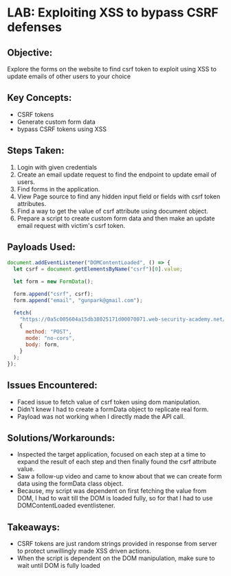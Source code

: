 # LAB: Exploiting XSS to bypass CSRF defenses

## Objective:

Explore the forms on the website to find csrf token to exploit using XSS to
update emails of other users to your choice

## Key Concepts:

- CSRF tokens
- Generate custom form data
- bypass CSRF tokens using XSS

## Steps Taken:

1. Login with given credentials
2. Create an email update request to find the endpoint to update email of users.
3. Find forms in the application.
4. View Page source to find any hidden input field or fields with csrf token
   attributes.
5. Find a way to get the value of csrf attribute using document object.
6. Prepare a script to create custom form data and then make an update email
   request with victim's csrf token.

## Payloads Used:

```javascript
document.addEventListener("DOMContentLoaded", () => {
  let csrf = document.getElementsByName("csrf")[0].value;

  let form = new FormData();

  form.append("csrf", csrf);
  form.append("email", "gunpark@gmail.com");

  fetch(
    "https://0a5c005604a15db38025171d00070071.web-security-academy.net/my-account/change-email",
    {
      method: "POST",
      mode: "no-cors",
      body: form,
    }
  );
});
```

## Issues Encountered:

- Faced issue to fetch value of csrf token using dom manipulation.
- Didn't knew I had to create a formData object to replicate real form.
- Payload was not working when I directly made the API call.

## Solutions/Workarounds:

- Inspected the target application, focused on each step at a time to expand the
  result of each step and then finally found the csrf attribute value.
- Saw a follow-up video and came to know about that we can create form data
  using the formData class object.
- Because, my script was dependent on first fetching the value from DOM, I had
  to wait till the DOM is loaded fully, so for that I had to use
  DOMContentLoaded eventlistener.

## Takeaways:

- CSRF tokens are just random strings provided in response from server to
  protect unwillingly made XSS driven actions.
- When the script is dependent on the DOM manipulation, make sure to wait until
  DOM is fully loaded
